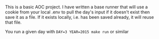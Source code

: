 This is a basic AOC project. I have written a base runner that will use a cookie from your local .env to pull the day's input if it doesn't exist then save it as a file.
If it exists locally, i.e. has been saved already, it will reuse that file.

You run a given day with `DAY=3 YEAR=2015 make run` or similar
